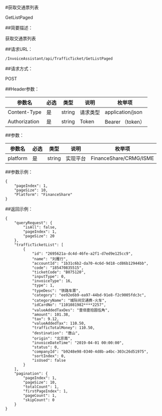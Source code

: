 #获取交通票列表

GetListPaged

##简要描述：

获取交通票列表

##请求URL：

    /InvoiceAssistant/api/TrafficTicket/GetListPaged

##请求方式：

POST

##Header参数：

|  参数名 | 必选  | 类型  | 说明  | 枚举项  |
| ------------ | ------------ | ------------ | ------------ | ------------|
| Content-Type  |  是 | string  |  请求类型 | application/json|
| Authorization  |  是 | string  |  Token | Bearer （token）|

##参数：

|  参数名 | 必选  | 类型  | 说明  | 枚举项  |
| ------------ | ------------ | ------------ | ------------ | ------------|
| platform  | 是  | string  | 实现平台 | FinanceShare/CRMG/ISME|

##参数示例：

    {
        "pageIndex": 1,
        "pageSize": 10,
        "Platform": "FinanceShare"
    }


##返回示例：

    {
        "queryRequest": {
            "isAll": false,
            "pageIndex": 1,
            "pageSize": 20
        },
        "trafficTicketList": [
            {
                "id": "2695621a-dc4d-46fe-a2f1-d7ed9e125cc9",
                "name": "刘雁行",
                "accountId": "1b31c6b2-da70-4c6d-9d18-cd86b12944bb",
                "code": "185470835515",
                "ticketCode": "B075120",
                "inputType": 0,
                "invoiceType": 16,
                "type": 1,
                "typeDesc": "铁路车票",
                "category": "ee92e6b9-ea97-44bd-91e8-f2c9005fdc3c",
                "categoryName": "城际间交通费-火车",
                "idCardNo": "1101081982****2257",
                "valueAddedTaxDes": "壹佰壹拾圆伍角",
                "amount": 101.38,
                "tax": 9.12,
                "valueAddedTax": 110.50,
                "trafficTotalMoney": 110.50,
                "destination": "唐山",
                "origin": "北京南",
                "invoiceDateTime": "2019-04-01 00:00:00",
                "status": 0,
                "companyId": "b9248e98-0340-4d8b-a4bc-303c26d51975",
                "sortIndex": 0,
                "isUsed": false
            }
        ],
        "pagination": {
            "pageIndex": 1,
            "pageSize": 10,
            "totalCount": 1,
            "firstPageIndex": 1,
            "pageCount": 1,
            "skipCount": 0
        }
    }
